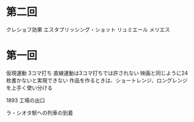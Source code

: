 # 第二回
クレショフ効果
エスタブリッシング・ショット
リュミエール メリエス

# 第一回

仮現運動
3コマ打ち
直線運動は3コマ打ちでは許されない
映画と同じように24枚書かないと実現できない
作品を作るときは、ショートレンジ、ロングレンジを上手く使い分ける

1893
工場の出口

ラ・シオタ駅への列車の到着
